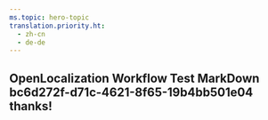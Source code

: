 ```yaml
---
ms.topic: hero-topic
translation.priority.ht: 
  - zh-cn
  - de-de
---
```

## OpenLocalization Workflow Test MarkDown bc6d272f-d71c-4621-8f65-19b4bb501e04 thanks!
